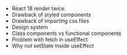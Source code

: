 - React 18 render twice
- Drawback of styled components
- Drawback of importing css files
- Design system
- Class components vs functional components
- Problem with fetch in useEffect
- Why not setState inside useEffect
